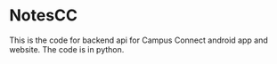 # NotesCC
This is the code for backend api for Campus Connect android app and website. The code is in python.
